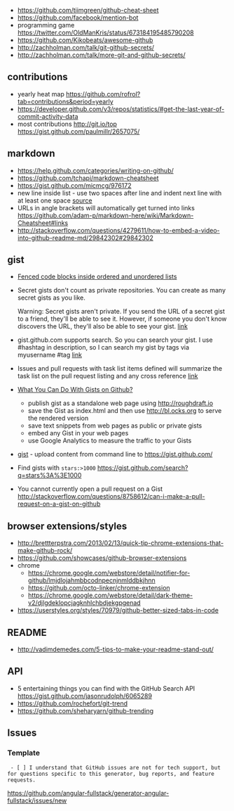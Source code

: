 - https://github.com/tiimgreen/github-cheat-sheet
- https://github.com/facebook/mention-bot
- programming game https://twitter.com/OldManKris/status/673184195485790208
- https://github.com/Kikobeats/awesome-github
- http://zachholman.com/talk/git-github-secrets/
- http://zachholman.com/talk/more-git-and-github-secrets/

## contributions

- yearly heat map https://github.com/rofrol?tab=contributions&period=yearly
- https://developer.github.com/v3/repos/statistics/#get-the-last-year-of-commit-activity-data
- most contributions http://git.io/top https://gist.github.com/paulmillr/2657075/

## markdown

- https://help.github.com/categories/writing-on-github/
- https://github.com/tchapi/markdown-cheatsheet
- https://gist.github.com/micmcg/976172
- new line inside list - use two spaces after line and indent next line with at least one space [source](https://github.com/adam-p/markdown-here/wiki/Markdown-Cheatsheet#lists)
- URLs in angle brackets will automatically get turned into links https://github.com/adam-p/markdown-here/wiki/Markdown-Cheatsheet#links
- http://stackoverflow.com/questions/4279611/how-to-embed-a-video-into-github-readme-md/29842302#29842302

## gist

- [Fenced code blocks inside ordered and unordered lists](https://gist.github.com/clintel/1155906)
- Secret gists don't count as private repositories. You can create as many secret gists as you like.

  Warning: Secret gists aren't private. If you send the URL of a secret gist to a friend, they'll be able to see it. However, if someone you don't know discovers the URL, they'll also be able to see your gist. [link](https://help.github.com/articles/about-gists/)
- gist.github.com supports search. So you can search your gist. I use #hashtag in description, so I can search my gist by tags via myusername #tag [link](http://stackoverflow.com/questions/2082723/how-do-you-manage-your-gists-on-github/5537451#5537451)
- Issues and pull requests with task list items defined will summarize the task list on the pull request listing and any cross reference [link](https://github.com/blog/1375%0A-task-lists-in-gfm-issues-pulls-comments)
- [What You Can Do With Gists on Github?](http://www.labnol.org/internet/github-gist-tutorial/28499/)
  - publish gist as a standalone web page using http://roughdraft.io
  - save the Gist as index.html and then use http://bl.ocks.org to serve the rendered version
  - save text snippets from web pages as public or private gists
  - embed any Gist in your web pages
  - use Google Analytics to measure the traffic to your Gists
- [gist](https://github.com/defunkt/gist) - upload content from command line to https://gist.github.com/
- Find gists with `stars:>1000` https://gist.github.com/search?q=stars%3A%3E1000
- You cannot currently open a pull request on a Gist http://stackoverflow.com/questions/8758612/can-i-make-a-pull-request-on-a-gist-on-github

## browser extensions/styles

- http://brettterpstra.com/2013/02/13/quick-tip-chrome-extensions-that-make-github-rock/
- https://github.com/showcases/github-browser-extensions
- chrome
  - https://chrome.google.com/webstore/detail/notifier-for-github/lmjdlojahmbbcodnpecnjnmlddbkjhnn
  - https://github.com/octo-linker/chrome-extension
  - https://chrome.google.com/webstore/detail/dark-theme-v2/djlgdeklopcjagknhlchbdjekgpgenad
- https://userstyles.org/styles/70979/github-better-sized-tabs-in-code

## README

- http://vadimdemedes.com/5-tips-to-make-your-readme-stand-out/

## API

- 5 entertaining things you can find with the GitHub Search API https://gist.github.com/jasonrudolph/6065289
- https://github.com/rochefort/git-trend
- https://github.com/sheharyarn/github-trending

## Issues

### Template

` - [ ] I understand that GitHub issues are not for tech support, but for questions specific to this generator, bug reports, and feature requests.`

https://github.com/angular-fullstack/generator-angular-fullstack/issues/new
